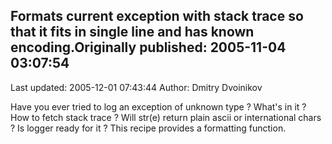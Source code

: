 ## Formats current exception with stack trace so that it fits in single line and has known encoding.Originally published: 2005-11-04 03:07:54 
Last updated: 2005-12-01 07:43:44 
Author: Dmitry Dvoinikov 
 
Have you ever tried to log an exception of unknown type ? What's in it ? How to fetch stack trace ? Will str(e) return plain ascii or international chars ? Is logger ready for it ? This recipe provides a formatting function.